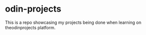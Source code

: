 # odin-projects
This is a repo showcasing my projects being done when learning on theodinprojects platform.
